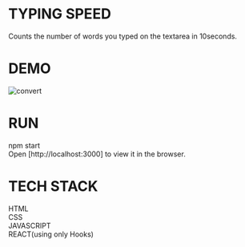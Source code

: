 # TYPING SPEED
Counts the number of words you typed on the textarea in 10seconds.

# DEMO
![convert](https://user-images.githubusercontent.com/67150257/124420912-0e45b800-dd7e-11eb-8db9-af9ff1c89d1d.gif)

# RUN
npm start</br>
Open [http://localhost:3000] to view it in the browser.

# TECH STACK
HTML</br>
CSS</br>
JAVASCRIPT</br>
REACT(using only Hooks)



